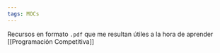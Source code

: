 ```yaml
---
tags: MOCs
---
```

Recursos en formato `.pdf`  que me resultan útiles a la hora de aprender [[Programación Competitiva]]

```folder-index-content
```